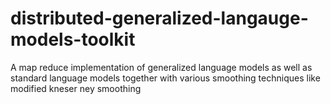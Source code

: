 distributed-generalized-langauge-models-toolkit
===============================================

A map reduce implementation of generalized language models as well as standard language models together with various smoothing techniques like modified kneser ney smoothing
